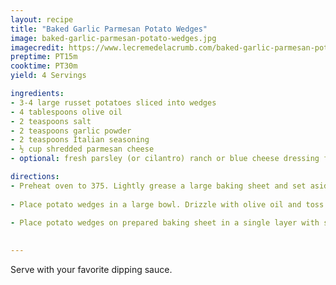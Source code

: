 ```yaml
---
layout: recipe
title: "Baked Garlic Parmesan Potato Wedges"
image: baked-garlic-parmesan-potato-wedges.jpg
imagecredit: https://www.lecremedelacrumb.com/baked-garlic-parmesan-potato-wedges
preptime: PT15m
cooktime: PT30m
yield: 4 Servings

ingredients:
- 3-4 large russet potatoes sliced into wedges
- 4 tablespoons olive oil
- 2 teaspoons salt
- 2 teaspoons garlic powder
- 2 teaspoons Italian seasoning
- ½ cup shredded parmesan cheese
- optional: fresh parsley (or cilantro) ranch or blue cheese dressing for dipping

directions:
- Preheat oven to 375. Lightly grease a large baking sheet and set aside.
    
- Place potato wedges in a large bowl. Drizzle with olive oil and toss to coat. In a small bowl whisk together salt, garlic powder, and Italian seasoning. Sprinkle potato wedges with the shredded cheese, tossing to coat, then sprinkle with the seasoning mixture.
    
- Place potato wedges on prepared baking sheet in a single layer with skin-sides-down. Bake for 25-35 minutes until potatoes are fork-tender and golden. Sprinkle with freshly chopped parsley and dressing for dipping.
    

---
```

Serve with your favorite dipping sauce.